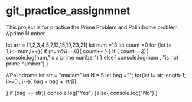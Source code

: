 # git_practice_assignmnet

This project is for practice the Prime Problem and Palindrome problem.
//prime Number

let arr = [1,2,3,4,5,7,13,15,19,23,21]
let num =13
let count =0
for (let i= 1;i<=num;i++){
    if (num%i==0){
        count++
    }
}
if ( count==2){
    console.log(num,"is a prime number")
} else{
    console.log(num , "is not prime number")
}



//Palindrome
let str = "madam"
let N = 5
let bag ="";
for(let i= str.length-1; i>=0 ; i--){
    bag = bag + str[i]

} if (bag == str){
    console.log("Yes")
}else{
    console.log("No")
}
